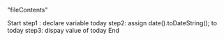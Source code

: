 "fileContents"

Start
step1 : declare variable today
step2:  assign date().toDateString(); to today 
step3: dispay value of today 
End 
